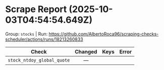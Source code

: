 # Scrape Report (2025-10-03T04:54:54.649Z)

Group: `stocks`  |  Run: https://github.com/AlbertoRoca96/scraping-checks-scheduler/actions/runs/18213260833

| Check | Changed | Keys | Error |
|---|:---:|:--|:--|
| `stock_ntdoy_global_quote` | — |  |  |
